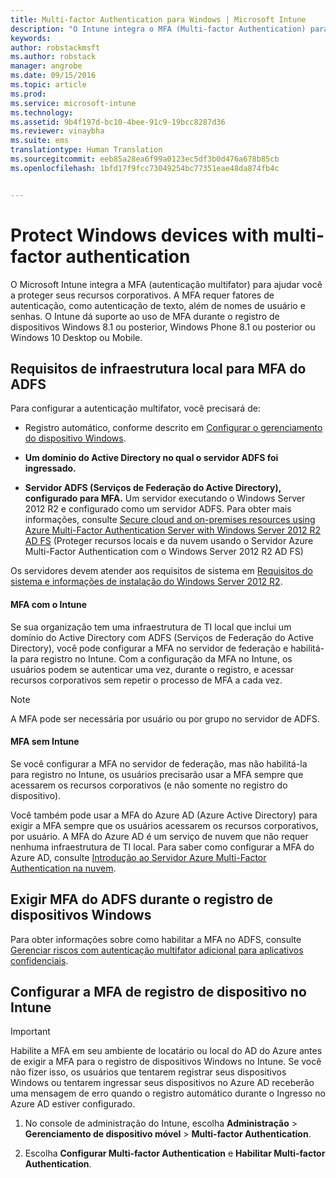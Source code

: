 ```yaml
---
title: Multi-factor Authentication para Windows | Microsoft Intune
description: "O Intune integra o MFA (Multi-factor Authentication) para ajudar você a proteger seus recursos corporativos."
keywords: 
author: robstackmsft
ms.author: robstack
manager: angrobe
ms.date: 09/15/2016
ms.topic: article
ms.prod: 
ms.service: microsoft-intune
ms.technology: 
ms.assetid: 9b4f197d-bc10-4bee-91c9-19bcc8287d36
ms.reviewer: vinaybha
ms.suite: ems
translationtype: Human Translation
ms.sourcegitcommit: eeb85a28ea6f99a0123ec5df3b0d476a678b85cb
ms.openlocfilehash: 1bfd17f9fcc73049254bc77351eae48da874fb4c


---
```


# <a name="protect-windows-devices-with-multi-factor-authentication"></a>Protect Windows devices with multi-factor authentication
O Microsoft Intune integra a MFA (autenticação multifator) para ajudar você a proteger seus recursos corporativos. A MFA requer fatores de autenticação, como autenticação de texto, além de nomes de usuário e senhas. O Intune dá suporte ao uso de MFA durante o registro de dispositivos Windows 8.1 ou posterior, Windows Phone 8.1 ou posterior ou Windows 10 Desktop ou Mobile.

## <a name="on-premises-infrastructure-requirements-for-adfs-mfa"></a>Requisitos de infraestrutura local para MFA do ADFS
Para configurar a autenticação multifator, você precisará de:

-   Registro automático, conforme descrito em [Configurar o gerenciamento do dispositivo Windows](set-up-windows-device-management-with-microsoft-intune.md).
-   **Um domínio do Active Directory no qual o servidor ADFS foi ingressado.**

-   **Servidor ADFS (Serviços de Federação do Active Directory), configurado para MFA.** Um servidor executando o Windows Server 2012 R2 e configurado como um servidor ADFS. Para obter mais informações, consulte [Secure cloud and on-premises resources using Azure Multi-Factor Authentication Server with Windows Server 2012 R2 AD FS](https://azure.microsoft.com/en-us/documentation/articles/multi-factor-authentication-get-started-adfs-w2k12/) (Proteger recursos locais e da nuvem usando o Servidor Azure Multi-Factor Authentication com o Windows Server 2012 R2 AD FS)

Os servidores devem atender aos requisitos de sistema em [Requisitos do sistema e informações de instalação do Windows Server 2012 R2](http://technet.microsoft.com/library/dn303418.aspx).

 


#### <a name="mfa-with-intune"></a>MFA com o Intune
Se sua organização tem uma infraestrutura de TI local que inclui um domínio do Active Directory com ADFS (Serviços de Federação do Active Directory), você pode configurar a MFA no servidor de federação e habilitá-la para registro no Intune. Com a configuração da MFA no Intune, os usuários podem se autenticar uma vez, durante o registro, e acessar recursos corporativos sem repetir o processo de MFA a cada vez.

>[!NOTE]
>A MFA pode ser necessária por usuário ou por grupo no servidor de ADFS.  

#### <a name="mfa-without-intune"></a>MFA sem Intune
Se você configurar a MFA no servidor de federação, mas não habilitá-la para registro no Intune, os usuários precisarão usar a MFA sempre que acessarem os recursos corporativos (e não somente no registro do dispositivo).

Você também pode usar a MFA do Azure AD (Azure Active Directory) para exigir a MFA sempre que os usuários acessarem os recursos corporativos, por usuário. A MFA do Azure AD é um serviço de nuvem que não requer nenhuma infraestrutura de TI local. Para saber como configurar a MFA do Azure AD, consulte [Introdução ao Servidor Azure Multi-Factor Authentication na nuvem](https://azure.microsoft.com/en-us/documentation/articles/multi-factor-authentication-get-started-cloud/).

## <a name="requiring-adfs-mfa-during-enrollment-of-windows-devices"></a>Exigir MFA do ADFS durante o registro de dispositivos Windows
Para obter informações sobre como habilitar a MFA no ADFS, consulte [Gerenciar riscos com autenticação multifator adicional para aplicativos confidenciais](http://technet.microsoft.com/library/dn280949.aspx).

## <a name="set-up-device-enrollment-mfa-in-intune"></a>Configurar a MFA de registro de dispositivo no Intune
>[!Important]  
>Habilite a MFA em seu ambiente de locatário ou local do AD do Azure antes de exigir a MFA para o registro de dispositivos Windows no Intune. Se você não fizer isso, os usuários que tentarem registrar seus dispositivos Windows ou tentarem ingressar seus dispositivos no Azure AD receberão uma mensagem de erro quando o registro automático durante o Ingresso no Azure AD estiver configurado.

1.  No console de administração do Intune, escolha **Administração** &gt; **Gerenciamento de dispositivo móvel** &gt; **Multi-factor Authentication**.

2.  Escolha **Configurar Multi-factor Authentication** e **Habilitar Multi-factor Authentication**.



<!--HONumber=Nov16_HO1-->


